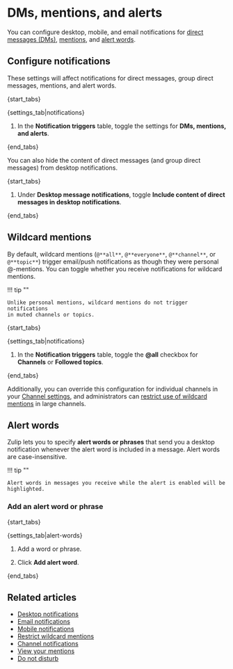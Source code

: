 # DMs, mentions, and alerts

You can configure desktop, mobile, and email notifications for
[direct messages (DMs)](/help/direct-messages),
[mentions](/help/mention-a-user-or-group), and [alert
words](#alert-words).

## Configure notifications

These settings will affect notifications for direct messages, group
direct messages, mentions, and alert words.

{start_tabs}

{settings_tab|notifications}

1. In the **Notification triggers** table, toggle the settings for **DMs, mentions, and alerts**.

{end_tabs}

You can also hide the content of direct messages (and group direct
messages) from desktop notifications.

{start_tabs}

1. Under **Desktop message notifications**, toggle
   **Include content of direct messages in desktop notifications**.

{end_tabs}

## Wildcard mentions

By default, wildcard mentions (`@**all**`, `@**everyone**`, `@**channel**`,
or `@**topic**`) trigger email/push notifications as though they were
personal @-mentions. You can toggle whether you receive notifications
for wildcard mentions.

!!! tip ""

    Unlike personal mentions, wildcard mentions do not trigger notifications
    in muted channels or topics.

{start_tabs}

{settings_tab|notifications}

1.  In the **Notification triggers** table, toggle the **@all** checkbox for
    **Channels** or **Followed topics**.

{end_tabs}

Additionally, you can override this configuration for individual
channels in your [Channel settings](/help/channel-notifications), and
administrators can [restrict use of wildcard
mentions](/help/restrict-wildcard-mentions) in large channels.

## Alert words

Zulip lets you to specify **alert words or phrases** that send you a desktop
notification whenever the alert word is included in a message. Alert words are
case-insensitive.

!!! tip ""

    Alert words in messages you receive while the alert is enabled will be highlighted.

### Add an alert word or phrase

{start_tabs}

{settings_tab|alert-words}

1. Add a word or phrase.

1. Click **Add alert word**.

{end_tabs}

## Related articles

* [Desktop notifications](/help/desktop-notifications)
* [Email notifications](/help/email-notifications)
* [Mobile notifications](/help/mobile-notifications)
* [Restrict wildcard mentions](/help/restrict-wildcard-mentions)
* [Channel notifications](/help/channel-notifications)
* [View your mentions](/help/view-your-mentions)
* [Do not disturb](/help/do-not-disturb)

